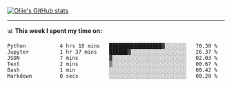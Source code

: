 <!--
**icedpanda/icedpanda** is a ✨ _special_ ✨ repository because its `README.md` (this file) appears on your GitHub profile.

Here are some ideas to get you started:

- 🔭 I’m currently working on ...
- 🌱 I’m currently learning ...
- 👯 I’m looking to collaborate on ...
- 🤔 I’m looking for help with ...
- 💬 Ask me about ...
- 📫 How to reach me: ...
- 😄 Pronouns: ...
- ⚡ Fun fact: ...
-->
[![Ollie's GitHub stats](https://github-readme-stats.vercel.app/api?username=icedpanda&count_private=true&show_icons=true&hide=prs)](https://github.com/icedpanda)

---
📊 **This week I spent my time on:**
<!--START_SECTION:waka-->

```text
Python           4 hrs 18 mins   █████████████████▓░░░░░░░   70.30 %
Jupyter          1 hr 37 mins    ██████▓░░░░░░░░░░░░░░░░░░   26.37 %
JSON             7 mins          ▓░░░░░░░░░░░░░░░░░░░░░░░░   02.03 %
Text             2 mins          ▒░░░░░░░░░░░░░░░░░░░░░░░░   00.67 %
Bash             1 min           ░░░░░░░░░░░░░░░░░░░░░░░░░   00.42 %
Markdown         0 secs          ░░░░░░░░░░░░░░░░░░░░░░░░░   00.20 %
```

<!--END_SECTION:waka-->
